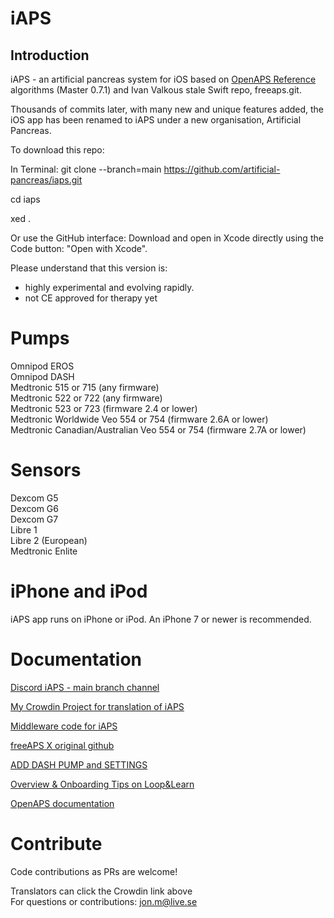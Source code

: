 # iAPS

## Introduction 

iAPS - an artificial pancreas system for iOS based on [OpenAPS Reference](https://github.com/openaps/oref0) algorithms (Master 0.7.1) and Ivan Valkous stale Swift repo, freeaps.git.

Thousands of commits later, with many new and unique features added, the iOS app has been renamed to iAPS under a new organisation, Artificial Pancreas. 

To download this repo: 

In Terminal:
git clone --branch=main https://github.com/artificial-pancreas/iaps.git

cd iaps

xed .

Or use the GitHub interface: 
Download and open in Xcode directly using the Code button: "Open with Xcode".
 

Please understand that this version is:
- highly experimental and evolving rapidly.
- not CE approved for therapy yet

# Pumps

Omnipod EROS  
Omnipod DASH  
Medtronic 515 or 715 (any firmware)  
Medtronic 522 or 722 (any firmware)  
Medtronic 523 or 723 (firmware 2.4 or lower)  
Medtronic Worldwide Veo 554 or 754 (firmware 2.6A or lower)  
Medtronic Canadian/Australian Veo 554 or 754 (firmware 2.7A or lower)   

# Sensors

Dexcom G5  
Dexcom G6   
Dexcom G7   
Libre 1   
Libre 2 (European)   
Medtronic Enlite

# iPhone and iPod

iAPS app runs on iPhone or iPod. An iPhone 7 or newer is recommended.

# Documentation

[Discord iAPS - main branch channel](https://discord.com/channels/1020905149037813862/1021041588627062854)

[My Crowdin Project for translation of iAPS](https://crowdin.com/project/freeaps-x)

[Middleware code for iAPS](https://github.com/Jon-b-m/middleware)

[freeAPS X original github](https://github.com/ivalkou/freeaps)

[ADD DASH PUMP and SETTINGS](https://loopkit.github.io/loopdocs/loop-3/omnipod/)

[Overview & Onboarding Tips on Loop&Learn](https://www.loopandlearn.org/freeaps-x/)

[OpenAPS documentation](https://openaps.readthedocs.io/en/latest/)

# Contribute

Code contributions as PRs are welcome!

Translators can click the Crowdin link above       
For questions or contributions: jon.m@live.se
